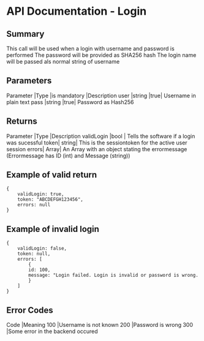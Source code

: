 # API Documentation - Login

## Summary

This call will be used when a login with username and password is performed
The password will be provided as SHA256 hash
The login name will be passed als normal string of username

## Parameters

Parameter |Type |is mandatory |Description
user |string |true| Username in plain text
pass |string |true| Password as Hash256

## Returns

Parameter |Type |Description
validLogin |bool | Tells the software if a login was sucessful
token| string| This is the sessiontoken for the active user session
errors| Array| An Array with an object stating the errormessage (Errormessage has ID (int) and Message (string))

## Example of valid return

```
{
    validLogin: true,
    token: "ABCDEFGH123456",
    errors: null
}
```

## Example of invalid login

```
{
    validLogin: false,
    token: null,
    errors: [
        {
        id: 100,
        message: "Login failed. Login is invalid or password is wrong.
        }
    ]
}
```

## Error Codes

Code |Meaning
100 |Username is not known
200 |Password is wrong
300 |Some error in the backend occured
